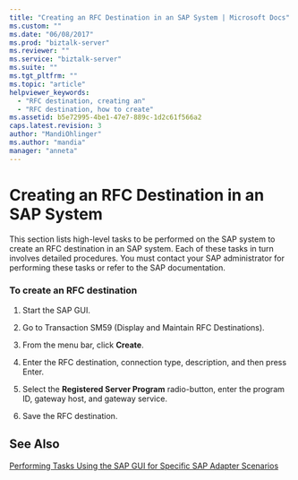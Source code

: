 ```yaml
---
title: "Creating an RFC Destination in an SAP System | Microsoft Docs"
ms.custom: ""
ms.date: "06/08/2017"
ms.prod: "biztalk-server"
ms.reviewer: ""
ms.service: "biztalk-server"
ms.suite: ""
ms.tgt_pltfrm: ""
ms.topic: "article"
helpviewer_keywords: 
  - "RFC destination, creating an"
  - "RFC destination, how to create"
ms.assetid: b5e72995-4be1-47e7-889c-1d2c61f566a2
caps.latest.revision: 3
author: "MandiOhlinger"
ms.author: "mandia"
manager: "anneta"
---
```

# Creating an RFC Destination in an SAP System
This section lists high-level tasks to be performed on the SAP system to create an RFC destination in an SAP system. Each of these tasks in turn involves detailed procedures. You must contact your SAP administrator for performing these tasks or refer to the SAP documentation.  
  
### To create an RFC destination  
  
1.  Start the SAP GUI.  
  
2.  Go to Transaction SM59 (Display and Maintain RFC Destinations).  
  
3.  From the menu bar, click **Create**.  
  
4.  Enter the RFC destination, connection type, description, and then press Enter.  
  
5.  Select the **Registered Server Program** radio-button, enter the program ID, gateway host, and gateway service.  
  
6.  Save the RFC destination.  
  
## See Also  
 [Performing Tasks Using the SAP GUI for Specific SAP Adapter Scenarios](../../adapters-and-accelerators/adapter-sap/performing-tasks-using-the-sap-gui-for-specific-sap-adapter-scenarios.md)